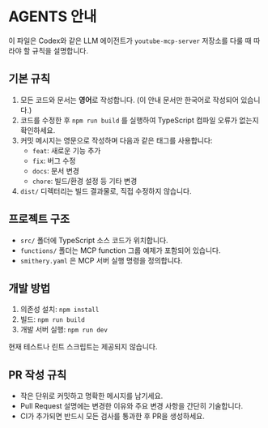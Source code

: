 # AGENTS 안내

이 파일은 Codex와 같은 LLM 에이전트가 `youtube-mcp-server` 저장소를 다룰 때 따라야 할 규칙을 설명합니다.

## 기본 규칙
1. 모든 코드와 문서는 **영어**로 작성합니다. (이 안내 문서만 한국어로 작성되어 있습니다.)
2. 코드를 수정한 후 `npm run build` 를 실행하여 TypeScript 컴파일 오류가 없는지 확인하세요.
3. 커밋 메시지는 영문으로 작성하며 다음과 같은 태그를 사용합니다:
   - `feat`: 새로운 기능 추가
   - `fix`: 버그 수정
   - `docs`: 문서 변경
   - `chore`: 빌드/환경 설정 등 기타 변경
4. `dist/` 디렉터리는 빌드 결과물로, 직접 수정하지 않습니다.

## 프로젝트 구조
- `src/` 폴더에 TypeScript 소스 코드가 위치합니다.
- `functions/` 폴더는 MCP function 그룹 예제가 포함되어 있습니다.
- `smithery.yaml` 은 MCP 서버 실행 명령을 정의합니다.

## 개발 방법
1. 의존성 설치: `npm install`
2. 빌드: `npm run build`
3. 개발 서버 실행: `npm run dev`

현재 테스트나 린트 스크립트는 제공되지 않습니다.

## PR 작성 규칙
- 작은 단위로 커밋하고 명확한 메시지를 남기세요.
- Pull Request 설명에는 변경한 이유와 주요 변경 사항을 간단히 기술합니다.
- CI가 추가되면 반드시 모든 검사를 통과한 후 PR을 생성하세요.

